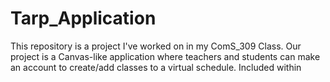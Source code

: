 # Tarp_Application
This repository is a project I've worked on in my ComS_309 Class. Our project is a Canvas-like application where teachers and students can make an account to create/add classes to a virtual schedule. Included within
